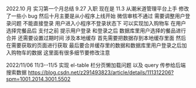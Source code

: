 2022.10 月 实习第一个月总结
9.27 入职 现在是 11.3
从潮米道管理平台上手 修改了一些小 bug
然后十月主要是从小程序上线开始 微信审核不通过
需要调整用户登录问题
不能直接登录
用户进入小程序不登录状态下 可以实现加入购物车 在用户选择完餐品后 支付之前 提示用户登录 和登录之后 数据库里用户选择的餐品进行合并 还需要设置过期时间
涉及本地缓存 首先需要把数据存到本地缓存里面 然后在需要获取的页面进行获取
最后要合并缓存里的数据和数据库里用户登录之后加入购物车的数据
这里面有很多细节要修改注意

2022/11/06
11/3--11/5
实现 el-table 栏分页懒加载问题
以及 query 传参给后端搜索数据
https://blog.csdn.net/z291493823/article/details/111312206?spm=1001.2014.3001.5502
